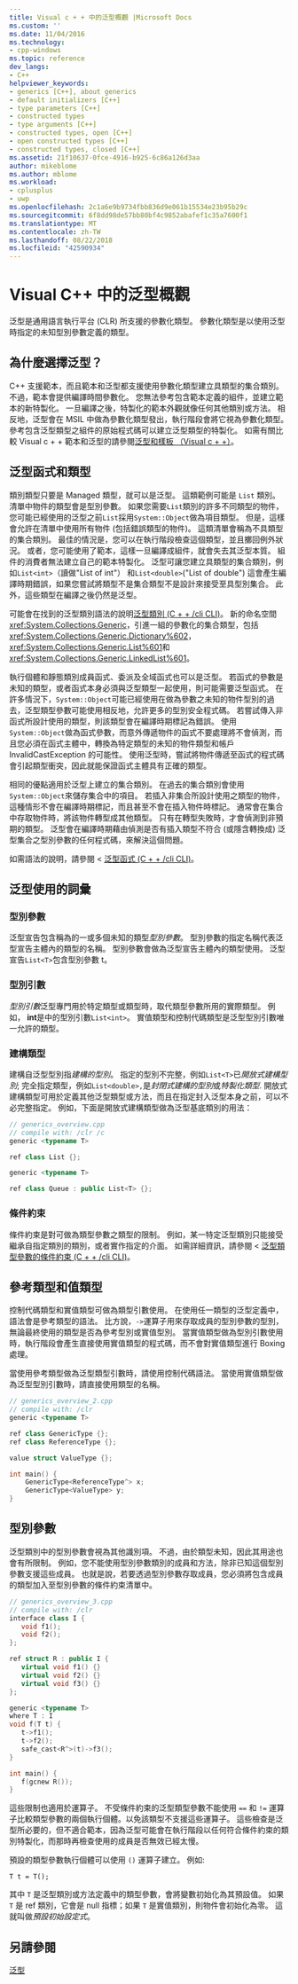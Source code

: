 ```yaml
---
title: Visual c + + 中的泛型概觀 |Microsoft Docs
ms.custom: ''
ms.date: 11/04/2016
ms.technology:
- cpp-windows
ms.topic: reference
dev_langs:
- C++
helpviewer_keywords:
- generics [C++], about generics
- default initializers [C++]
- type parameters [C++]
- constructed types
- type arguments [C++]
- constructed types, open [C++]
- open constructed types [C++]
- constructed types, closed [C++]
ms.assetid: 21f10637-0fce-4916-b925-6c86a126d3aa
author: mikeblome
ms.author: mblome
ms.workload:
- cplusplus
- uwp
ms.openlocfilehash: 2c1a6e9b9734fbb836d9e061b15534e23b95b29c
ms.sourcegitcommit: 6f8dd98de57bb80bf4c9852abafef1c35a7600f1
ms.translationtype: MT
ms.contentlocale: zh-TW
ms.lasthandoff: 08/22/2018
ms.locfileid: "42590934"
---
```

# <a name="overview-of-generics-in-visual-c"></a>Visual C++ 中的泛型概觀

泛型是通用語言執行平台 (CLR) 所支援的參數化類型。 參數化類型是以使用泛型時指定的未知型別參數定義的類型。

## <a name="why-generics"></a>為什麼選擇泛型？

C++ 支援範本，而且範本和泛型都支援使用參數化類型建立具類型的集合類別。 不過，範本會提供編譯時間參數化。 您無法參考包含範本定義的組件，並建立範本的新特製化。 一旦編譯之後，特製化的範本外觀就像任何其他類別或方法。 相反地，泛型會在 MSIL 中做為參數化類型發出，執行階段會將它視為參數化類型。參考包含泛型類型之組件的原始程式碼可以建立泛型類型的特製化。 如需有關比較 Visual c + + 範本和泛型的請參閱[泛型和樣板 （Visual c + +）](../windows/generics-and-templates-visual-cpp.md)。

## <a name="generic-functions-and-types"></a>泛型函式和類型

類別類型只要是 Managed 類型，就可以是泛型。 這類範例可能是 `List` 類別。 清單中物件的類型會是型別參數。 如果您需要`List`類別的許多不同類型的物件，您可能已經使用的泛型之前`List`採用`System::Object`做為項目類型。 但是，這樣會允許在清單中使用所有物件 (包括錯誤類型的物件)。 這類清單會稱為不具類型的集合類別。 最佳的情況是，您可以在執行階段檢查這個類型，並且擲回例外狀況。 或者，您可能使用了範本，這樣一旦編譯成組件，就會失去其泛型本質。 組件的消費者無法建立自己的範本特製化。 泛型可讓您建立具類型的集合類別，例如`List<int>`（讀做"List of int"） 和`List<double>`("List of double") 這會產生編譯時期錯誤，如果您嘗試將類型不是集合類型不是設計來接受至具型別集合。 此外，這些類型在編譯之後仍然是泛型。

可能會在找到的泛型類別語法的說明[泛型類別 (C + + /cli CLI)](../windows/generic-classes-cpp-cli.md)。 新的命名空間<xref:System.Collections.Generic>，引進一組的參數化的集合類型，包括<xref:System.Collections.Generic.Dictionary%602>，<xref:System.Collections.Generic.List%601>和<xref:System.Collections.Generic.LinkedList%601>。

執行個體和靜態類別成員函式、委派及全域函式也可以是泛型。 若函式的參數是未知的類型，或者函式本身必須與泛型類型一起使用，則可能需要泛型函式。 在許多情況下，`System::Object`可能已經使用在做為參數之未知的物件型別的過去，泛型類型參數可能使用相反地，允許更多的型別安全程式碼。 若嘗試傳入非函式所設計使用的類型，則該類型會在編譯時期標記為錯誤。 使用`System::Object`做為函式參數，而意外傳遞物件的函式不要處理將不會偵測，而且您必須在函式主體中，轉換為特定類型的未知的物件類型和帳戶InvalidCastException 的可能性。 使用泛型時，嘗試將物件傳遞至函式的程式碼會引起類型衝突，因此就能保證函式主體具有正確的類型。

相同的優點適用於泛型上建立的集合類別。 在過去的集合類別會使用`System::Object`來儲存集合中的項目。 若插入非集合所設計使用之類型的物件，這種情形不會在編譯時期標記，而且甚至不會在插入物件時標記。 通常會在集合中存取物件時，將該物件轉型成其他類型。 只有在轉型失敗時，才會偵測到非預期的類型。 泛型會在編譯時期藉由偵測是否有插入類型不符合 (或隱含轉換成) 泛型集合之型別參數的任何程式碼，來解決這個問題。

如需語法的說明，請參閱 <<c0> [ 泛型函式 (C + + /cli CLI)](../windows/generic-functions-cpp-cli.md)。

## <a name="terminology-used-with-generics"></a>泛型使用的詞彙

### <a name="type-parameters"></a>型別參數

泛型宣告包含稱為的一或多個未知的類型*型別參數*。 型別參數的指定名稱代表泛型宣告主體內的類型的名稱。 型別參數會做為泛型宣告主體內的類型使用。 泛型宣告`List<T>`包含型別參數 t。

### <a name="type-arguments"></a>型別引數

*型別引數*泛型專門用於特定類型或類型時，取代類型參數所用的實際類型。 例如， **int**是中的型別引數`List<int>`。 實值類型和控制代碼類型是泛型型別引數唯一允許的類型。

### <a name="constructed-type"></a>建構類型

建構自泛型型別指*建構的型別*。 指定的型別不完整，例如`List<T>`已*開放式建構型別*; 完全指定類型，例如`List<double>,`是*封閉式建構的型別*或*特製化類型*. 開放式建構類型可用於定義其他泛型類型或方法，而且在指定封入泛型本身之前，可以不必完整指定。 例如，下面是開放式建構類型做為泛型基底類別的用法：

```cpp
// generics_overview.cpp
// compile with: /clr /c
generic <typename T>

ref class List {};

generic <typename T>

ref class Queue : public List<T> {};
```

### <a name="constraint"></a>條件約束

條件約束是對可做為類型參數之類型的限制。 例如，某一特定泛型類別只能接受繼承自指定類別的類別，或者實作指定的介面。 如需詳細資訊，請參閱 <<c0> [ 泛型類型參數的條件約束 (C + + /cli CLI)](../windows/constraints-on-generic-type-parameters-cpp-cli.md)。

## <a name="reference-types-and-value-types"></a>參考類型和值類型

控制代碼類型和實值類型可做為類型引數使用。 在使用任一類型的泛型定義中，語法會是參考類型的語法。 比方說，`->`運算子用來存取成員的型別參數的型別，無論最終使用的類型是否為參考型別或實值型別。 當實值類型做為型別引數使用時，執行階段會產生直接使用實值類型的程式碼，而不會對實值類型進行 Boxing 處理。

當使用參考類型做為泛型類型引數時，請使用控制代碼語法。 當使用實值類型做為泛型型別引數時，請直接使用類型的名稱。

```cpp
// generics_overview_2.cpp
// compile with: /clr
generic <typename T>

ref class GenericType {};
ref class ReferenceType {};

value struct ValueType {};

int main() {
    GenericType<ReferenceType^> x;
    GenericType<ValueType> y;
}
```

## <a name="type-parameters"></a>型別參數

泛型類別中的型別參數會視為其他識別項。 不過，由於類型未知，因此其用途也會有所限制。 例如，您不能使用型別參數類別的成員和方法，除非已知這個型別參數支援這些成員。 也就是說，若要透過型別參數存取成員，您必須將包含成員的類型加入至型別參數的條件約束清單中。

```cpp
// generics_overview_3.cpp
// compile with: /clr
interface class I {
   void f1();
   void f2();
};

ref struct R : public I {
   virtual void f1() {}
   virtual void f2() {}
   virtual void f3() {}
};

generic <typename T>
where T : I
void f(T t) {
   t->f1();
   t->f2();
   safe_cast<R^>(t)->f3();
}

int main() {
   f(gcnew R());
}
```

這些限制也適用於運算子。 不受條件約束的泛型類型參數不能使用 `==` 和 `!=` 運算子比較類型參數的兩個執行個體。以免該類型不支援這些運算子。 這些檢查是泛型所必要的，但不適合範本，因為泛型可能會在執行階段以任何符合條件約束的類別特製化，而那時再檢查使用的成員是否無效已經太慢。

預設的類型參數執行個體可以使用 `()` 運算子建立。 例如: 

`T t = T();`

其中 `T` 是泛型類別或方法定義中的類型參數，會將變數初始化為其預設值。 如果 `T` 是 ref 類別，它會是 null 指標；如果 `T` 是實值類別，則物件會初始化為零。 這就叫做*預設初始設定式*。

## <a name="see-also"></a>另請參閱

[泛型](../windows/generics-cpp-component-extensions.md)
